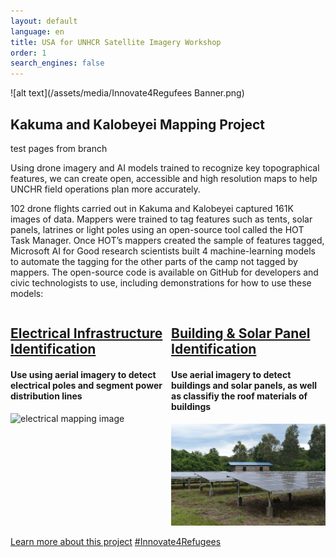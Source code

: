 ```yaml
---
layout: default
language: en
title: USA for UNHCR Satellite Imagery Workshop
order: 1
search_engines: false
---
```


![alt text](/assets/media/Innovate4Regufees Banner.png)

## Kakuma and Kalobeyei Mapping Project

test pages from branch

Using drone imagery and AI models trained to recognize key topographical features, we can create open, accessible and high resolution maps to help UNCHR field operations plan more accurately.

102 drone flights carried out in Kakuma and Kalobeyei captured 161K images of data. Mappers were trained to tag features such as tents, solar panels, latrines or light poles using an open-source tool called the HOT Task Manager. Once HOT’s mappers created the sample of features tagged, Microsoft AI for Good research scientists built 4 machine-learning models to automate the tagging for the other parts of the camp not tagged by mappers. The open-source code is available on GitHub for developers and civic technologists to use, including demonstrations for how to use these models:

<div style="display: flex; justify-content: space-between;">

  <div style="flex: 1; margin-right: 10px;">
    <h2><a href="https://github.com/USAFORUNHCRhive/turkana-grid-mapping">Electrical Infrastructure Identification</a></h2>
    <h4>Use using aerial imagery to detect electrical poles and segment power distribution lines</h4>
    <img src="assets/media/electrical.pjg" alt="electrical mapping image" style="width:100%;">
  </div>

  <div style="flex: 1;">
    <h2><a href="https://github.com/USAFORUNHCRhive/turkana-camp-roof-mapping">Building & Solar Panel Identification</a></h2>
    <h4>Use aerial imagery to detect buildings and solar panels, as well as classifiy the roof materials of buildings</h4>
    <img src="assets/media/solar.jpg" alt="roof mapping image" style="width:100%;">
  </div>

</div>


[Learn more about this project](https://www.unrefugees.org/news/kakuma-and-kalobeyei-drone-imagery-and-machine-learning-for-better-planning-of-refugee-settlements/)           [#Innovate4Refugees](https://www.unrefugees.org/innovate4refugees/)


